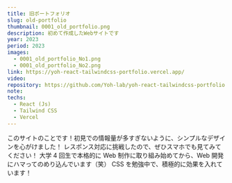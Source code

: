 ```yaml
---
title: 旧ポートフォリオ
slug: old-portfolio
thumbnail: 0001_old_portfolio.png
description: 初めて作成したWebサイトです
year: 2023
period: 2023
images:
  - 0001_old_portfolio_No1.png
  - 0001_old_portfolio_No2.png
link: https://yoh-react-tailwindcss-portfolio.vercel.app/
video:
repository: https://github.com/Yoh-lab/yoh-react-tailwindcss-portfolio
note:
techs:
  - React (Js)
  - Tailwind CSS
  - Vercel
---
```


このサイトのことです！初見での情報量が多すぎないように、シンプルなデザインを心がけました！
レスポンス対応に挑戦したので、ぜひスマホでも見てみてください！
大学 4 回生で本格的に Web 制作に取り組み始めてから、Web 開発にハマってのめり込んでいます（笑）
CSS を勉強中で、積極的に効果を入れています！
